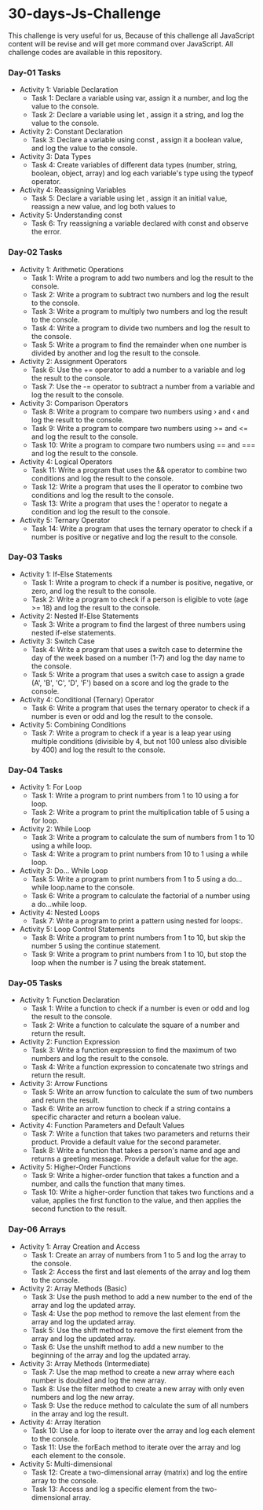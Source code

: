 # 30-days-Js-Challenge
This challenge is very useful for us, Because of this challenge all JavaScript content will be revise and will get more command over JavaScript.
All challenge codes are available in this repository.


### Day-01 Tasks
- Activity 1: Variable Declaration
  - Task 1: Declare a variable using var, assign it a number, and log the value to the console.
  - Task 2: Declare a variable using let , assign it a string, and log the value to the console.
- Activity 2: Constant Declaration
  - Task 3: Declare a variable using const , assign it a boolean value, and log the value to the console.
- Activity 3: Data Types
  - Task 4: Create variables of different data types (number, string, boolean, object, array) and log each variable's type using the typeof operator.
- Activity 4: Reassigning Variables
  - Task 5: Declare a variable using let , assign it an initial value, reassign a new value, and log both values to
- Activity 5: Understanding const
  - Task 6: Try reassigning a variable declared with const and observe the error.


### Day-02 Tasks
- Activity 1: Arithmetic Operations
  - Task 1: Write a program to add two numbers and log the result to the console.
  - Task 2: Write a program to subtract two numbers and log the result to the console.
  - Task 3: Write a program to multiply two numbers and log the result to the console.
  - Task 4: Write a program to divide two numbers and log the result to the console.
  - Task 5: Write a program to find the remainder when one number is divided by another and log the result to the console.
- Activity 2: Assignment Operators
  - Task 6: Use the += operator to add a number to a variable and log the result to the console.
  - Task 7: Use the -= operator to subtract a number from a variable and log the result to the console.
- Activity 3: Comparison Operators
  - Task 8: Write a program to compare two numbers using › and ‹ and log the result to the console.
  - Task 9: Write a program to compare two numbers using >= and <= and log the result to the console.
  - Task 10: Write a program to compare two numbers using == and === and log the result to the console.
- Activity 4: Logical Operators
  - Task 11: Write a program that uses the && operator to combine two conditions and log the result to the console.
  - Task 12: Write a program that uses the ll operator to combine two conditions and log the result to the console.
  - Task 13: Write a program that uses the ! operator to negate a condition and log the result to the console.
- Activity 5: Ternary Operator
  - Task 14: Write a program that uses the ternary operator to check if a number is positive or negative and log the result to the console.


 ### Day-03 Tasks
- Activity 1: If-Else Statements
  - Task 1: Write a program to check if a number is positive, negative, or zero, and log the result to the console.
  - Task 2: Write a program to check if a person is eligible to vote (age >= 18) and log the result to the console.
- Activity 2: Nested If-Else Statements
  - Task 3: Write a program to find the largest of three numbers using nested if-else statements.
- Activity 3: Switch Case
  - Task 4: Write a program that uses a switch case to determine the day of the week based on a number (1-7) and log the day name to the console.
  - Task 5: Write a program that uses a switch case to assign a grade (A', 'B', 'C', 'D', 'F') based on a score and log the grade to the console.
- Activity 4: Conditional (Ternary) Operator 
  - Task 6: Write a program that uses the ternary operator to check if a number is even or odd and log the result to the console.
- Activity 5: Combining Conditions 
  - Task 7: Write a program to check if a year is a leap year using multiple conditions (divisible by 4, but not 100 unless also divisible by 400) and log the result to the console.

 
 ### Day-04 Tasks
- Activity 1: For Loop
  - Task 1: Write a program to print numbers from 1 to 10 using a for loop.
  - Task 2: Write a program to print the multiplication table of 5 using a for loop.
- Activity 2: While Loop
  - Task 3: Write a program to calculate the sum of numbers from 1 to 10 using a while loop.
  - Task 4: Write a program to print numbers from 10 to 1 using a while loop.
- Activity 3: Do... While Loop
  - Task 5: Write a program to print numbers from 1 to 5 using a do... while loop.name to the console.
  - Task 6: Write a program to calculate the factorial of a number using a do...while loop.
-  Activity 4: Nested Loops  
    - Task 7: Write a program to print a pattern using nested for loops:.
- Activity 5: Loop Control Statements 
    - Task 8: Write a program to print numbers from 1 to 10, but skip the number 5 using the continue statement.
    - Task 9: Write a program to print numbers from 1 to 10, but stop the loop when the number is 7 using the break statement.


 ### Day-05 Tasks
- Activity 1: Function Declaration
  - Task 1: Write a function to check if a number is even or odd and log the result to the console.
  - Task 2: Write a function to calculate the square of a number and return the result.
- Activity 2: Function Expression
  - Task 3: Write a function expression to find the maximum of two numbers and log the result to the console.
  - Task 4: Write a function expression to concatenate two strings and return the result.
- Activity 3: Arrow Functions 
  - Task 5: Write an arrow function to calculate the sum of two numbers and return the result.
  - Task 6: Write an arrow function to check if a string contains a specific character and return a boolean value.
- Activity 4: Function Parameters and Default Values 
  - Task 7: Write a function that takes two parameters and returns their product. Provide a default value for the second parameter.
  - Task 8: Write a function that takes a person's name and age and returns a greeting message. Provide a default value for the age.
- Activity 5: Higher-Order Functions
  - Task 9: Write a higher-order function that takes a function and a number, and calls the function that many times.
  - Task 10: Write a higher-order function that takes two functions and a value, applies the first function to the value, and then applies the second function to the result.


 ### Day-06 Arrays
- Activity 1: Array Creation and Access
  - Task 1: Create an array of numbers from 1 to 5 and log the array to the console.
  - Task 2: Access the first and last elements of the array and log them to the console.
- Activity 2: Array Methods (Basic)
  - Task 3: Use the push method to add a new number to the end of the array and log the updated array.
  - Task 4: Use the pop method to remove the last element from the array and log the updated array.
  - Task 5: Use the shift method to remove the first element from the array and log the updated array.
  - Task 6: Use the unshift method to add a new number to the beginning of the array and log the updated array.
- Activity 3: Array Methods (Intermediate)
  - Task 7: Use the map method to create a new array where each number is doubled and log the new array.
  - Task 8: Use the filter method to create a new array with only even numbers and log the new array.
  - Task 9: Use the reduce method to calculate the sum of all numbers in the array and log the result.
- Activity 4: Array Iteration 
  - Task 10: Use a for loop to iterate over the array and log each element to the console.
  - Task 11: Use the forEach method to iterate over the array and log each element to the console.
- Activity 5: Multi-dimensional
  - Task 12: Create a two-dimensional array (matrix) and log the entire array to the console.
  - Task 13: Access and log a specific element from the two-dimensional array.
